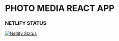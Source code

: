 # PHOTO MEDIA REACT APP

### NETLIFY STATUS
[![Netlify Status](https://api.netlify.com/api/v1/badges/a203b2dd-61dd-45ac-83ba-5c79b8474d63/deploy-status)](https://app.netlify.com/sites/also-team-photo-media/deploys)
